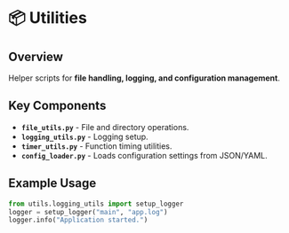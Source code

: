 # 📦 Utilities

## Overview
Helper scripts for **file handling, logging, and configuration management**.

## Key Components
- **`file_utils.py`** - File and directory operations.
- **`logging_utils.py`** - Logging setup.
- **`timer_utils.py`** - Function timing utilities.
- **`config_loader.py`** - Loads configuration settings from JSON/YAML.

## Example Usage
```python
from utils.logging_utils import setup_logger
logger = setup_logger("main", "app.log")
logger.info("Application started.")
```